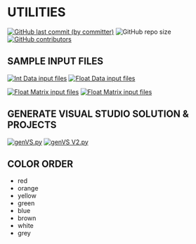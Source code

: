 # UTILITIES

[![GitHub last commit (by committer)](https://img.shields.io/github/last-commit/NMLT-NTTMK-K18/Utilities?style=for-the-badge&color=CAEDFF)](../../../commits/main)
![GitHub repo size](https://img.shields.io/github/repo-size/NMLT-NTTMK-K18/Utilities?style=for-the-badge&color=D8B4F8)
[![GitHub contributors](https://img.shields.io/github/contributors/NMLT-NTTMK-K18/Utilities?style=for-the-badge&color=FBF0B2)](../../../graphs/contributors)

## SAMPLE INPUT FILES

[![Int Data input files](https://img.shields.io/badge/int_data_inp-download-FF8080?style=for-the-badge)](../../releases/download/INP/INT_DATA_INP.zip)
[![Float Data input files](https://img.shields.io/badge/float_data_inp-download-FFCF96?style=for-the-badge)](../../releases/download/INP/FLOAT_DATA_INP.zip)

[![Float Matrix input files](https://img.shields.io/badge/float_matrix_inp-download-F6FDC3?style=for-the-badge)](../../releases/download/INP/FLOAT_MATRIX_DATA_INP.zip)
[![Float Matrix input files](https://img.shields.io/badge/float_matrix_inp-download-CDFAD5?style=for-the-badge)](../../releases/download/INP/FLOAT_MATRIX_DATA_INP.zip)

## GENERATE VISUAL STUDIO SOLUTION & PROJECTS

[![genVS.py](https://img.shields.io/badge/gen_VS-click_&_save-D2E0FB?style=for-the-badge&logo=visual-studio)](../../raw/main/Generate%20VS%20Solution%20%26%20Projects/genVS.py)
[![genVS V2.py](https://img.shields.io/badge/gen_VS_v2-click_&_save-D7E5CA?style=for-the-badge&logo=visual-studio)](../../raw/main/Generate%20VS%20Solution%20%26%20Projects/genVS_v2.py)

## COLOR ORDER

-   red
-   orange
-   yellow
-   green
-   blue
-   brown
-   white
-   grey

